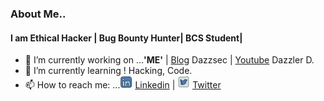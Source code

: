 ### About Me..
#### I am Ethical Hacker | Bug Bounty Hunter| BCS Student|


- 🔭 I’m currently working on ...**'ME'** |  [Blog](http://dazzsec.wordpress.com/) Dazzsec | [Youtube](https://www.youtube.com/channel/UCe1MTfSp4N_nwGIMXPD5BvA) Dazzler D.
- 🌱 I’m currently learning ! Hacking, Code.
- 📫 How to reach me: ...<img hight="20" width="20" src="https://github.com/AbhijeetDz/AbhijeetDz/blob/main/Data/linkedin--v2.png"> [Linkedin](https://www.linkedin.com/in/abhijeet-aute/) | <img hight="20" width="20" src="https://github.com/AbhijeetDz/AbhijeetDz/blob/main/Data/twitter.png"> [Twitter](https://twitter.com/Abhi03A)


